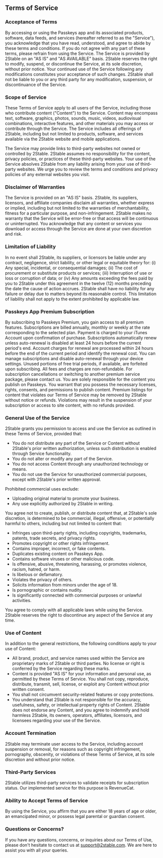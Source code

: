 ## Terms of Service

### Acceptance of Terms

By accessing or using the Passkeys app and its associated products, software, data feeds, and services (hereafter referred to as the "Service"), you acknowledge that you have read, understood, and agree to abide by these terms and conditions. If you do not agree with any part of these terms, please refrain from using the Service. The Service is provided by 2Stable on an "AS IS" and "AS AVAILABLE" basis. 2Stable reserves the right to modify, suspend, or discontinue the Service, at its sole discretion, without prior notice. Your continued use of the Service following any modifications constitutes your acceptance of such changes. 2Stable shall not be liable to you or any third party for any modification, suspension, or discontinuance of the Service.

### Scope of Service

These Terms of Service apply to all users of the Service, including those who contribute content ("Content") to the Service. Content may encompass text, software, graphics, photos, sounds, music, videos, audiovisual combinations, interactive features, and other materials you may access or contribute through the Service. The Service includes all offerings of 2Stable, including but not limited to products, software, and services available via the 2Stable website and mobile applications.

The Service may provide links to third-party websites not owned or controlled by 2Stable. 2Stable assumes no responsibility for the content, privacy policies, or practices of these third-party websites. Your use of the Service absolves 2Stable from any liability arising from your use of third-party websites. We urge you to review the terms and conditions and privacy policies of any external websites you visit.

### Disclaimer of Warranties

The Service is provided on an "AS IS" basis. 2Stable, its suppliers, licensors, and affiliate companies disclaim all warranties, whether express or implied, including but not limited to the warranties of merchantability, fitness for a particular purpose, and non-infringement. 2Stable makes no warranty that the Service will be error-free or that access will be continuous or uninterrupted. You acknowledge that any content or services you download or access through the Service are done at your own discretion and risk.

### Limitation of Liability

In no event shall 2Stable, its suppliers, or licensors be liable under any contract, negligence, strict liability, or other legal or equitable theory for:
(i) Any special, incidental, or consequential damages;
(ii) The cost of procurement or substitute products or services;
(iii) Interruption of use or loss or corruption of data; or
(iv) Any amounts exceeding the fees paid by you to 2Stable under this agreement in the twelve (12) months preceding the date the cause of action accrues. 2Stable shall have no liability for any failure or delay due to matters beyond its reasonable control. This limitation of liability shall not apply to the extent prohibited by applicable law.

### Passkeys App Premium Subscription

By subscribing to Passkeys Premium, you gain access to all premium features. Subscriptions are billed annually, monthly or weekly at the rate corresponding to the selected plan. Payment is charged to your iTunes Account upon confirmation of purchase. Subscriptions automatically renew unless auto-renewal is disabled at least 24 hours before the current period's end. Account charges for renewal are processed within 24 hours before the end of the current period and identify the renewal cost. You can manage subscriptions and disable auto-renewal through your device settings. Unused portions of free trial periods, if available, are forfeited upon subscribing. All fees and charges are non-refundable. For subscription cancellations or switching to another premium service package, please contact us. You are solely responsible for the content you publish on Passkeys. You warrant that you possess the necessary licenses, rights, consents, and permissions to publish content. Premium listings for content that violates our Terms of Service may be removed by 2Stable without notice or refunds. Violations may result in the suspension of your subscription or access to site content, with no refunds provided.

### General Use of the Service

2Stable grants you permission to access and use the Service as outlined in these Terms of Service, provided that:
- You do not distribute any part of the Service or Content without 2Stable's prior written authorization, unless such distribution is enabled through Service functionality.
- You do not alter or modify any part of the Service.
- You do not access Content through any unauthorized technology or means.
- You do not use the Service for unauthorized commercial purposes, except with 2Stable's prior written approval.

Prohibited commercial uses exclude:
- Uploading original material to promote your business.
- Any use explicitly authorized by 2Stable in writing.

You agree not to create, publish, or distribute content that, at 2Stable's sole discretion, is determined to be commercial, illegal, offensive, or potentially harmful to others, including but not limited to content that:
- Infringes upon third-party rights, including copyrights, trademarks, patents, trade secrets, and privacy rights.
- Promotes copyright or other rights infringement.
- Contains improper, incorrect, or fake contents.
- Duplicates existing content on Passkeys App.
- Contains software viruses or other malicious code.
- Is offensive, abusive, threatening, harassing, or promotes violence, racism, hatred, or harm.
- Is libelous or defamatory.
- Violates the privacy of others.
- Solicits information from minors under the age of 18.
- Is pornographic or contains nudity.
- Is significantly connected with commercial purposes or unlawful activities.

You agree to comply with all applicable laws while using the Service. 2Stable reserves the right to discontinue any aspect of the Service at any time.

### Use of Content

In addition to the general restrictions, the following conditions apply to your use of Content:
- All brand, product, and service names used within the Service are proprietary marks of 2Stable or third parties. No license or right is conferred by the Service regarding these marks.
- Content is provided "AS IS" for your information and personal use, as permitted by these Terms of Service. You shall not copy, reproduce, distribute, transmit, sell, license, or exploit any Content without prior written consent.
- You shall not circumvent security-related features or copy protections.
- You understand that 2Stable is not responsible for the accuracy, usefulness, safety, or intellectual property rights of Content. 2Stable does not endorse any Content, and you agree to indemnify and hold harmless 2Stable, its owners, operators, affiliates, licensors, and licensees regarding your use of the Service.

### Account Termination

2Stable may terminate user access to the Service, including account suspension or removal, for reasons such as copyright infringement, pornography, obscenity, or violations of these Terms of Service, at its sole discretion and without prior notice.

### Third-Party Services

2Stable utilizes third-party services to validate receipts for subscription status. Our implemented service for this purpose is RevenueCat.

### Ability to Accept Terms of Service

By using the Service, you affirm that you are either 18 years of age or older, an emancipated minor, or possess legal parental or guardian consent.

### Questions or Concerns?
If you have any questions, concerns, or inquiries about our Terms of Use, please don't hesitate to contact us at support@2stable.com. We are here to assist you with all your queries.
